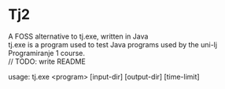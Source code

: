 # Tj2

A FOSS alternative to tj.exe, written in Java  
tj.exe is a program used to test Java programs used by the uni-lj Programiranje 1 course.  
// TODO: write README

usage: tj.exe \<program> \[input-dir] \[output-dir] \[time-limit]  